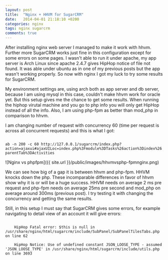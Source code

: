 ```yaml
---
layout: post
title:  "Nginx + HHVM for SugarCRM"
date:   2014-04-01 21:18:10 +0200
categories: nginx 
tags: nginx sugarcrm
comments: true
---	
```


After installing nginx web server I managed to make it work with hhvm. Further more SugarCRM works just fine in this configuration except for some errors on some pages. I wasn't able to run it under apache, my app server is Arch Linux since apache 2.4.7 gives HipHop notice of file not found. It was able under ubuntu as in one of my previous posts but the app wasn't working properly. So now with nginx I got my luck to try some results for SugarCRM. 

My environment settings are, using arch both as app server and db server, because I am using mysql in this case, couldn't make hhvm work for oracle yet. But this setup gives me the chance to get some results. When running the hiphop virutal machine and you go to php info you will only get HipHop instead of all the info. Also, I am using php-fpm as better than mod_php in comparison to hhvm. 

I am changing number of request with concurrency 60 (time per request is across all concurrent requests) and this is what I got:

<code>
ab -n 200 -c 60 http://127.0.0.1/sugarcrm/index.php?action=ajaxui#ajaxUILoc=index.php%3Fmodule%3DTasks%26action%3Dindex%26parentTab%3DActivities
</code>

![Nginx vs phpfpm]({{ site.url }}/public/images/hhvmvsphp-fpmnginx.png)

We can see how big of a gap it is between hhvm and php-fpm. HHVM knocks down the php. These incomparable differences in favor of hhvm show why it is or will be a huge success. HHVM needs on average 2 ms pre request and php-fpm needs on average 25ms pre second and mod_php on average around 300ms (previous post). I try testing it with changing the concurrency and getting the same results. 

Still, in this setup I must say that SugarCRM gives some errors, for example navigating to detail view of an account it will give errors:

<code>
	HipHop Fatal error: $this is null in /usr/share/nginx/html/sugarcrm/include/SubPanel/SubPanelTilesTabs.php on line 62	
</code>

<code>
	HipHop Notice: Use of undefined constant JSON_LOOSE_TYPE - assumed 'JSON_LOOSE_TYPE' in /usr/share/nginx/html/sugarcrm/include/utils.php on line 3693
</code>